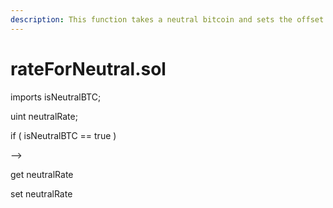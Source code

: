 ```yaml
---
description: This function takes a neutral bitcoin and sets the offset rate for it
---
```


# rateForNeutral.sol



imports isNeutralBTC;

uint neutralRate;





if ( isNeutralBTC == true )&#x20;

\-->



get neutralRate



set neutralRate&#x20;

